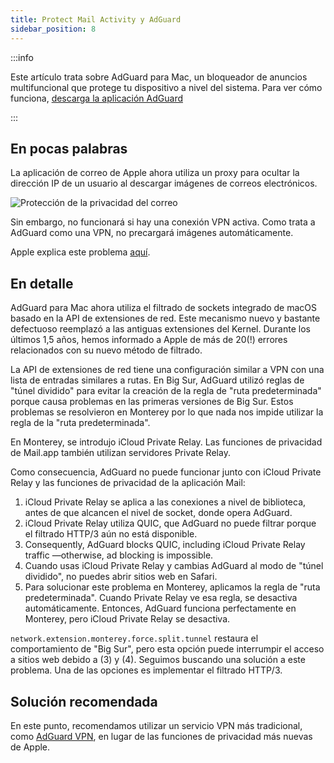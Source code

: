```yaml
---
title: Protect Mail Activity y AdGuard
sidebar_position: 8
---
```


:::info

Este artículo trata sobre AdGuard para Mac, un bloqueador de anuncios multifuncional que protege tu dispositivo a nivel del sistema. Para ver cómo funciona, [descarga la aplicación AdGuard](https://agrd.io/download-kb-adblock)

:::

## En pocas palabras

La aplicación de correo de Apple ahora utiliza un proxy para ocultar la dirección IP de un usuario al descargar imágenes de correos electrónicos.

![Protección de la privacidad del correo](https://cdn.adtidy.org/content/kb/ad_blocker/mac/mac_protectMailActivity.jpg)

Sin embargo, no funcionará si hay una conexión VPN activa. Como trata a AdGuard como una VPN, no precargará imágenes automáticamente.

Apple explica este problema [aquí](https://support.apple.com/HT212797).

## En detalle

AdGuard para Mac ahora utiliza el filtrado de sockets integrado de macOS basado en la API de extensiones de red. Este mecanismo nuevo y bastante defectuoso reemplazó a las antiguas extensiones del Kernel. Durante los últimos 1,5 años, hemos informado a Apple de más de 20(!) errores relacionados con su nuevo método de filtrado.

La API de extensiones de red tiene una configuración similar a VPN con una lista de entradas similares a rutas. En Big Sur, AdGuard utilizó reglas de "túnel dividido" para evitar la creación de la regla de "ruta predeterminada" porque causa problemas en las primeras versiones de Big Sur. Estos problemas se resolvieron en Monterey por lo que nada nos impide utilizar la regla de la "ruta predeterminada".

En Monterey, se introdujo iCloud Private Relay. Las funciones de privacidad de Mail.app también utilizan servidores Private Relay.

Como consecuencia, AdGuard no puede funcionar junto con iCloud Private Relay y las funciones de privacidad de la aplicación Mail:

1. iCloud Private Relay se aplica a las conexiones a nivel de biblioteca, antes de que alcancen el nivel de socket, donde opera AdGuard.
2. iCloud Private Relay utiliza QUIC, que AdGuard no puede filtrar porque el filtrado HTTP/3 aún no está disponible.
3. Consequently, AdGuard blocks QUIC, including iCloud Private Relay traffic —otherwise, ad blocking is impossible.
4. Cuando usas iCloud Private Relay y cambias AdGuard al modo de "túnel dividido", no puedes abrir sitios web en Safari.
5. Para solucionar este problema en Monterey, aplicamos la regla de "ruta predeterminada". Cuando Private Relay ve esa regla, se desactiva automáticamente. Entonces, AdGuard funciona perfectamente en Monterey, pero iCloud Private Relay se desactiva.

`network.extension.monterey.force.split.tunnel` restaura el comportamiento de "Big Sur", pero esta opción puede interrumpir el acceso a sitios web debido a (3) y (4). Seguimos buscando una solución a este problema. Una de las opciones es implementar el filtrado HTTP/3.

## Solución recomendada

En este punto, recomendamos utilizar un servicio VPN más tradicional, como [AdGuard VPN](https://adguard-vpn.com/), en lugar de las funciones de privacidad más nuevas de Apple.
